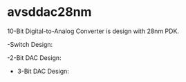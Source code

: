 # avsddac28nm

10-Bit Digital-to-Analog Converter is design with 28nm PDK.


-Switch Design:



-2-Bit DAC Design:



- 3-Bit DAC Design:



